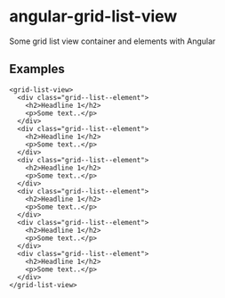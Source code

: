 # angular-grid-list-view

Some grid list view container and elements with Angular

## Examples

```JS
<grid-list-view>
  <div class="grid--list--element">
    <h2>Headline 1</h2>
    <p>Some text..</p>
  </div>
  <div class="grid--list--element">
    <h2>Headline 1</h2>
    <p>Some text..</p>
  </div>
  <div class="grid--list--element">
    <h2>Headline 1</h2>
    <p>Some text..</p>
  </div>
  <div class="grid--list--element">
    <h2>Headline 1</h2>
    <p>Some text..</p>
  </div>
  <div class="grid--list--element">
    <h2>Headline 1</h2>
    <p>Some text..</p>
  </div>
  <div class="grid--list--element">
    <h2>Headline 1</h2>
    <p>Some text..</p>
  </div>
</grid-list-view>
```